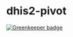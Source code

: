 # dhis2-pivot

[![Greenkeeper badge](https://badges.greenkeeper.io/dhis2/pivot-tables-app.svg)](https://greenkeeper.io/)
